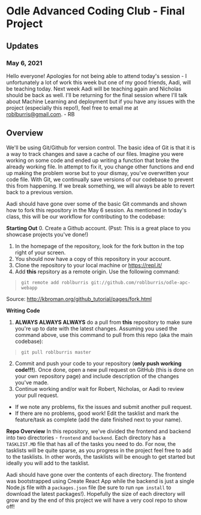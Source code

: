 # Odle Advanced Coding Club - Final Project

## Updates
### May 6, 2021
Hello everyone! Apologies for not being able to attend today's session - I unfortunately a lot of work this week but one of my good friends, Aadi, will be teaching today. Next week Aadi will be teaching again and Nicholas should be back as well. I'll be returning for the final session where I'll talk about Machine Learning and deployment but if you have any issues with the project (especially this repo!), feel free to email me at <roblburris@gmail.com>.
\- RB

## Overview
We'll be using Git/Github for version control. The basic idea of Git is that it is a way to track changes and save a cache of our files. Imagine you were working on some code and ended up writing a function that broke the already working file. In attempt to fix it, you change other functions and end up making the problem worse but to your dismay, you've overwritten your code file. With Git, we continually save versions of our codebase to prevent this from happening. If we break something, we will always be able to revert back to a previous version. 

Aadi should have gone over some of the basic Git commands and shown how to fork this repository in the May 6 session. As mentioned in today's class, this will be our workflow for contributing to the codebase:

**Starting Out**
0. Create a Github account. (Psst: This is a great place to you showcase projects you've done!)
1. In the homepage of the repository, look for the fork button in the top right of your screen.
2. You should now have a copy of this repository in your account. 
3. Clone the repository to your local machine or <https://repl.it/>
4. Add **this** repsitory as a remote origin. Use the following command:
> `git remote add roblburris git://github.com/roblburris/odle-apc-webapp`

Source: <http://kbroman.org/github_tutorial/pages/fork.html>

**Writing Code**
1. **ALWAYS ALWAYS ALWAYS** do a pull from **this** repository to make sure you're up to date with the latest changes. Assuming you used the command above, use this command to pull from this repo (aka the main codebase):
> `git pull roblburris master`
2. Commit and push your code to your repository (**only push working code!!!**). Once done, open a new pull request on GitHub (this is done on your own repository page) and include description of the changes you've made.
3. Continue working and/or wait for Robert, Nicholas, or Aadi to review your pull request.
* If we note any problems, fix the issues and submit another pull request.
* If there are no problems, good work! Edit the tasklist and mark the feature/task as complete (add the date finished next to your name).

**Repo Overview**
In this repository, we've divided the frontend and backend into two directories - `frontend` and `backend`. Each directory has a `TASKLIST.MD` file that has all of the tasks you need to do. For now, the tasklists will be quite sparse, as you progress in the project feel free to add to the tasklists. In other words, the tasklists will be enough to get started but ideally you will add to the tasklist.

Aadi should have gone over the contents of each directory. The frontend was bootstrapped using Create React App while the backend is just a single Node.js file with a `packages.json` file (be sure to run `npm install` to download the latest packages!). Hopefully the size of each directory will grow and by the end of this project we will have a very cool repo to show off!
